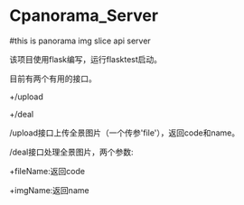 # Cpanorama_Server
#this is panorama img slice api server

该项目使用flask编写，运行flasktest启动。

目前有两个有用的接口。

+/upload

+/deal

/upload接口上传全景图片（一个传参'file'），返回code和name。

/deal接口处理全景图片，两个参数:

+fileName:返回code

+imgName:返回name

